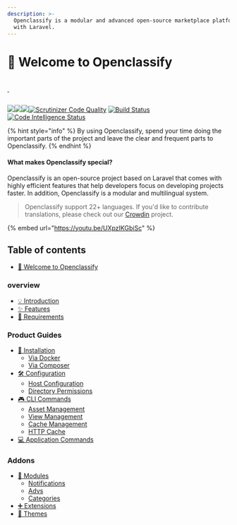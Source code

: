 ```yaml
---
description: >-
  Openclassify is a modular and advanced open-source marketplace platform built
  with Laravel.
---
```


# 👋 Welcome to Openclassify

\
​[ ](https://openclassify.com/)​​[​](https://packagist.org/packages/openclassify/openclassify)

<figure><img src="https://raw.githubusercontent.com/openclassify/openclassify/master/public/openclassify-logo.png" alt=""><figcaption></figcaption></figure>

[![](https://camo.githubusercontent.com/88d5dce487d13bb173fd4ffab1abee924fa0d58fff89231b8192ad40539bf13e/687474703a2f2f706f7365722e707567782e6f72672f6f70656e636c6173736966792f6f70656e636c6173736966792f76)​](https://packagist.org/packages/openclassify/openclassify) [​![](https://camo.githubusercontent.com/3e9ff52e3bc78b532951e9d7ec7b7852420096dda19d61c77853b3cf6cad6a8e/687474703a2f2f706f7365722e707567782e6f72672f6f70656e636c6173736966792f6f70656e636c6173736966792f646f776e6c6f616473)​](https://packagist.org/packages/openclassify/openclassify) [​![](https://camo.githubusercontent.com/bda8244ed1b58135416a2d90e0ac7b0d999c9cf6b8bfee5b21339bfbd0d78bca/687474703a2f2f706f7365722e707567782e6f72672f6f70656e636c6173736966792f6f70656e636c6173736966792f6c6963656e7365)​](https://packagist.org/packages/openclassify/openclassify) [​![Scrutinizer Code Quality](https://camo.githubusercontent.com/b1809c56d5b15765dabaf72c173e7f9aba9e7b721ccb0036e9db5da62869e6b1/68747470733a2f2f7363727574696e697a65722d63692e636f6d2f672f6f70656e636c6173736966792f6f70656e636c6173736966792f6261646765732f7175616c6974792d73636f72652e706e673f623d6d6173746572)​](https://scrutinizer-ci.com/g/openclassify/openclassify/?branch=master) [​![Build Status](https://camo.githubusercontent.com/07509845a0eab157141235a794cd09967425222639d63d640d689763250f0da3/68747470733a2f2f7363727574696e697a65722d63692e636f6d2f672f6f70656e636c6173736966792f6f70656e636c6173736966792f6261646765732f6275696c642e706e673f623d6d6173746572)​](https://scrutinizer-ci.com/g/openclassify/openclassify/build-status/master) [​![Code Intelligence Status](https://camo.githubusercontent.com/9fcde20119b3a44e430ad50f1bb3c2db3db753df9c3b2ade5cd14217a0a971ab/68747470733a2f2f7363727574696e697a65722d63692e636f6d2f672f6f70656e636c6173736966792f6f70656e636c6173736966792f6261646765732f636f64652d696e74656c6c6967656e63652e7376673f623d6d6173746572)​](https://scrutinizer-ci.com/code-intelligence)



{% hint style="info" %}
​By using Openclassify, spend your time doing the important parts of the project and leave the clear and frequent parts to Openclassify.
{% endhint %}

#### What makes Openclassify special? <a href="#what-makes-openclassify-special" id="what-makes-openclassify-special"></a>

Openclassify is an open-source project based on Laravel that comes with highly efficient features that help developers focus on developing projects faster. In addition, Openclassify is a modular and multilingual system.

> Openclassify support 22+ languages. If you'd like to contribute translations, please check out our [Crowdin](https://crowdin.com/project/openclassify) project.



{% embed url="https://youtu.be/UXpzIKGbiSc" %}

## Table of contents

* [👋 Welcome to Openclassify](./)

### overview

* [💡 Introduction](overview/introduction.md)
* [✨ Features](overview/features.md)
* [🚩 Requirements](overview/requirements.md)

### Product Guides

* [🏁 Installation](product-guides/page-1.md)
  * [Via Docker](product-guides/installation/via-docker.md)
  * [Via Composer](product-guides/installation/via-composer.md)
* [🛠 Configuration](product-guides/configuration/)
  * [Host Configuration](product-guides/configuration/host-configuration.md)
  * [Directory Permissions](product-guides/configuration/directory-permissions.md)
* [🎮 CLI Commands](product-guides/cli-commands/)
  * [Asset Management](product-guides/cli-commands/asset-management.md)
  * [View Management](product-guides/cli-commands/view-management.md)
  * [Cache Management](product-guides/cli-commands/cache-management.md)
  * [HTTP Cache](product-guides/cli-commands/http-cache.md)
* [💻 Application Commands](product-guides/application-commands.md)

### Addons

* [🔌 Modules](addons/modules/)
  * [Notifications](addons/modules/notifications.md)
  * [Advs](addons/modules/advs.md)
  * [Categories](addons/modules/categories.md)
* [➕ Extensions](addons/extensions.md)
* [🏫 Themes](addons/themes.md)
